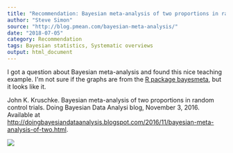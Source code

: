 ```yaml
---
title: "Recommendation: Bayesian meta-analysis of two proportions in random control trials"
author: "Steve Simon"
source: "http://blog.pmean.com/bayesian-meta-analysis/"
date: "2018-07-05"
category: Recommendation
tags: Bayesian statistics, Systematic overviews
output: html_document
---
```


I got a question about Bayesian meta-analysis and found this nice
teaching example. I'm not sure if the graphs are from the [R package
bayesmeta](https://arxiv.org/abs/1711.08683), but it looks like
it.

<!---More--->

John K. Kruschke. Bayesian meta-analysis of two proportions in random
control trials. Doing Bayesian Data Analysi blog, November 3, 2016.
Available at
<http://doingbayesiandataanalysis.blogspot.com/2016/11/bayesian-meta-analysis-of-two.html>.

![](../../../web/images/18/bayesian-meta-analysis01.png)




